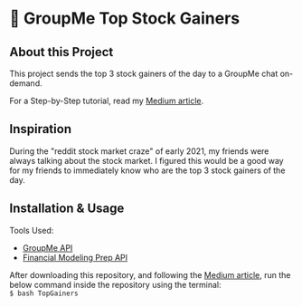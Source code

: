 # 📱 GroupMe Top Stock Gainers

## About this Project

This project sends the top 3 stock gainers of the day to a GroupMe chat on-demand.

For a Step-by-Step tutorial, read my [Medium article](https://danblevins.medium.com/building-a-bash-script-for-the-top-stock-gainers-of-the-day-6a4617f6b4c1).

## Inspiration

During the "reddit stock market craze" of early 2021, my friends were always talking about the stock market. I figured this would be a good way for my friends to immediately know who are the top 3 stock gainers of the day.

## Installation & Usage

Tools Used:

- [GroupMe API](https://dev.groupme.com/docs/v3)
- [Financial Modeling Prep API](https://financialmodelingprep.com/developer/docs)

After downloading this repository, and following the [Medium article](https://danblevins.medium.com/building-a-bash-script-for-the-top-stock-gainers-of-the-day-6a4617f6b4c1), run the below command inside the repository using the terminal:
<br>
    `$ bash TopGainers`
